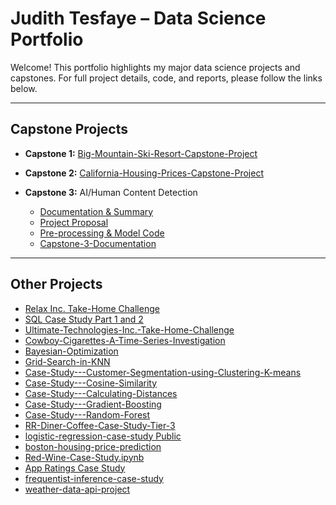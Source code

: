 # Judith Tesfaye – Data Science Portfolio

Welcome! This portfolio highlights my major data science projects and capstones. For full project details, code, and reports, please follow the links below.

---

## Capstone Projects

- **Capstone 1:** [Big-Mountain-Ski-Resort-Capstone-Project](https://github.com/tesfaj11/-Big-Mountain-Ski-Resort-Capstone-Project)

- **Capstone 2:** [California-Housing-Prices-Capstone-Project](https://github.com/tesfaj11/California-Housing-Prices-Capstone-Project)

 

- **Capstone 3:** AI/Human Content Detection  
    - [Documentation & Summary](https://github.com/tesfaj11/Capstone-3-Documentation)
    - [Project Proposal](https://github.com/tesfaj11/Capstone-3-Project-Proposal)
    - [Pre-processing & Model Code](https://github.com/tesfaj11/Capstone-3-Pre-processing-Work-and-Model)
    - [Capstone-3-Documentation](https://github.com/tesfaj11/Capstone-3-Documentation)

---

## Other Projects

- [Relax Inc. Take-Home Challenge](https://github.com/tesfaj11/Relax-Inc.-Take-Home-Challenge)
- [SQL Case Study Part 1 and 2](https://github.com/tesfaj11/SQL-Case-Study-Part-1-and-2)
- [Ultimate-Technologies-Inc.-Take-Home-Challenge](https://github.com/tesfaj11/Ultimate-Technologies-Inc.-Take-Home-Challenge)
- [Cowboy-Cigarettes-A-Time-Series-Investigation](https://github.com/tesfaj11/Cowboy-Cigarettes-A-Time-Series-Investigation)
- [Bayesian-Optimization ](https://github.com/tesfaj11/Bayesian-Optimization)
- [Grid-Search-in-KNN ](https://github.com/tesfaj11/Grid-Search-in-KNN)
- [Case-Study---Customer-Segmentation-using-Clustering-K-means](https://github.com/tesfaj11/Case-Study---Customer-Segmentation-using-Clustering-K-means)
- [Case-Study---Cosine-Similarity ](https://github.com/tesfaj11/2Case-Study---Cosine-Similarity)
- [Case-Study---Calculating-Distances](https://github.com/tesfaj11/Case-Study---Calculating-Distances)
- [Case-Study---Gradient-Boosting ](https://github.com/tesfaj11/Case-Study---Gradient-Boosting)
- [Case-Study---Random-Forest](https://github.com/tesfaj11/Case-Study---Random-Forest)
- [RR-Diner-Coffee-Case-Study-Tier-3](https://github.com/tesfaj11/RR-Diner-Coffee-Case-Study-Tier-3)
- [logistic-regression-case-study Public](https://github.com/tesfaj11/logistic-regression-case-study)
- [boston-housing-price-prediction](https://github.com/tesfaj11/boston-housing-price-prediction)
- [Red-Wine-Case-Study.ipynb ](https://github.com/tesfaj11/Red-Wine-Case-Study.ipynb)
- [App Ratings Case Study](https://github.com/tesfaj11/Tier-3-)
- [frequentist-inference-case-study ](https://github.com/tesfaj11/frequentist-inference-case-study)
- [weather-data-api-project](https://github.com/tesfaj11/weather-data-api-project1)
 
  
